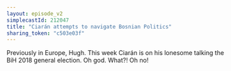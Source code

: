 ```yaml
---
layout: episode_v2
simplecastId: 212047
title: "Ciarán attempts to navigate Bosnian Politics"
sharing_token: "c503e03f"
---
```


Previously in Europe, Hugh. This week Ciarán is on his lonesome talking the BiH 2018 general election. Oh god. What?! Oh no!
